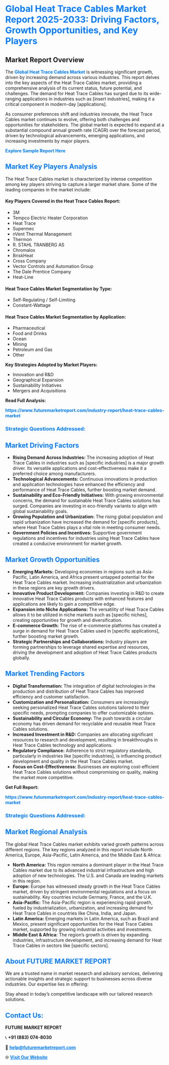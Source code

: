 <h1 style="color: #007BFF;">Global Heat Trace Cables Market Report 2025-2033: Driving Factors, Growth Opportunities, and Key Players</h1>

<section id="overview">
<h2>Market Report Overview</h2>
<p>The <a href="https://www.futuremarketreport.com/industry-report/heat-trace-cables-market" style="color: #007BFF; text-decoration: none;"><strong>Global Heat Trace Cables Market</strong></a> is witnessing significant growth, driven by increasing demand across various industries. This report delves into the key aspects of the Heat Trace Cables market, providing a comprehensive analysis of its current status, future potential, and challenges. The demand for Heat Trace Cables has surged due to its wide-ranging applications in industries such as [insert industries], making it a critical component in modern-day [applications].</p>
<p>As consumer preferences shift and industries innovate, the Heat Trace Cables market continues to evolve, offering both challenges and opportunities for stakeholders. The global market is expected to expand at a substantial compound annual growth rate (CAGR) over the forecast period, driven by technological advancements, emerging applications, and increasing investments by major players.</p>
</section>

<section id="overview">
<p><a href="https://www.futuremarketreport.com/request-sample/reportId=114300" style="color: #007BFF; text-decoration: none;"><strong>Explore Sample Report Here</strong></a></p>
</section>

<section id="key-players">
<h2 style="color: #007BFF;">Market Key Players Analysis</h2>
<p>The Heat Trace Cables market is characterized by intense competition among key players striving to capture a larger market share. Some of the leading companies in the market include:</p>
<h4>Key Players Covered in the Heat Trace Cables Report:</h4>
<ul><li>3M</li><li>Tempco Electric Heater Corporation</li><li>Heat Trace</li><li>Supermec</li><li>nVent Thermal Management</li><li>Thermon</li><li>R. STAHL TRANBERG AS</li><li>Chromalox</li><li>BriskHeat</li><li>Cross Company</li><li>Vector Controls and Automation Group</li><li>The Dale Prentice Company</li><li>Heat-Line</li></ul>
<h4>Heat Trace Cables Market Segmentation by Type:</h4>
<ul><li>Self-Regulating / Self-Limiting</li><li>Constant-Wattage</li></ul>

<h4>Heat Trace Cables Market Segmentation by Application:</h4>
<ul><li>Pharmaceutical</li><li>Food and Drinks</li><li>Ocean</li><li>Mining</li><li>Petroleum and Gas</li><li>Other</li></ul>
<p><strong>Key Strategies Adopted by Market Players:</strong></p>
<ul>
<li>Innovation and R&D</li>
<li>Geographical Expansion</li>
<li>Sustainability Initiatives</li>
<li>Mergers and Acquisitions</li>
</ul>
</section>

<section>
<p><strong>Read Full Analysis: </strong></p><a href="https://www.futuremarketreport.com/industry-report/heat-trace-cables-market" style="color: #007BFF; text-decoration: none;"><strong>https://www.futuremarketreport.com/industry-report/heat-trace-cables-market</strong></a>
<h3 style="color: #007BFF;">Strategic Questions Addressed:</h3>
</section>

<section id="driving-factors">
<h2 style="color: #007BFF;">Market Driving Factors</h2>
<ul>
<li><strong>Rising Demand Across Industries:</strong> The increasing adoption of Heat Trace Cables in industries such as [specific industries] is a major growth driver. Its versatile applications and cost-effectiveness make it a preferred choice among manufacturers.</li>
<li><strong>Technological Advancements:</strong> Continuous innovations in production and application technologies have enhanced the efficiency and performance of Heat Trace Cables, further boosting market demand.</li>
<li><strong>Sustainability and Eco-Friendly Initiatives:</strong> With growing environmental concerns, the demand for sustainable Heat Trace Cables solutions has surged. Companies are investing in eco-friendly variants to align with global sustainability goals.</li>
<li><strong>Growing Population and Urbanization:</strong> The rising global population and rapid urbanization have increased the demand for [specific products], where Heat Trace Cables plays a vital role in meeting consumer needs.</li>
<li><strong>Government Policies and Incentives:</strong> Supportive government regulations and incentives for industries using Heat Trace Cables have created a conducive environment for market growth.</li>
</ul>
</section>

<section id="growth-opportunities">
<h2 style="color: #007BFF;">Market Growth Opportunities</h2>
<ul>
<li><strong>Emerging Markets:</strong> Developing economies in regions such as Asia-Pacific, Latin America, and Africa present untapped potential for the Heat Trace Cables market. Increasing industrialization and urbanization in these regions are key growth drivers.</li>
<li><strong>Innovative Product Development:</strong> Companies investing in R&D to create innovative Heat Trace Cables products with enhanced features and applications are likely to gain a competitive edge.</li>
<li><strong>Expansion into Niche Applications:</strong> The versatility of Heat Trace Cables allows it to be utilized in niche markets such as [specific niches], creating opportunities for growth and diversification.</li>
<li><strong>E-commerce Growth:</strong> The rise of e-commerce platforms has created a surge in demand for Heat Trace Cables used in [specific applications], further boosting market growth.</li>
<li><strong>Strategic Partnerships and Collaborations:</strong> Industry players are forming partnerships to leverage shared expertise and resources, driving the development and adoption of Heat Trace Cables products globally.</li>
</ul>
</section>

<section id="trending-factors">
<h2 style="color: #007BFF;">Market Trending Factors</h2>
<ul>
<li><strong>Digital Transformation:</strong> The integration of digital technologies in the production and distribution of Heat Trace Cables has improved efficiency and customer satisfaction.</li>
<li><strong>Customization and Personalization:</strong> Consumers are increasingly seeking personalized Heat Trace Cables solutions tailored to their specific needs, prompting companies to offer customizable options.</li>
<li><strong>Sustainability and Circular Economy:</strong> The push towards a circular economy has driven demand for recyclable and reusable Heat Trace Cables solutions.</li>
<li><strong>Increased Investment in R&D:</strong> Companies are allocating significant resources to research and development, resulting in breakthroughs in Heat Trace Cables technology and applications.</li>
<li><strong>Regulatory Compliance:</strong> Adherence to strict regulatory standards, particularly in industries like [specific industries], is influencing product development and quality in the Heat Trace Cables market.</li>
<li><strong>Focus on Cost-Effectiveness:</strong> Businesses are exploring cost-efficient Heat Trace Cables solutions without compromising on quality, making the market more competitive.</li>
</ul>
</section>

<section>
<p><strong>Get Full Report: </strong></p><a href="https://www.futuremarketreport.com/industry-report/heat-trace-cables-market" style="color: #007BFF; text-decoration: none;"><strong>https://www.futuremarketreport.com/industry-report/heat-trace-cables-market</strong></a>
<h3 style="color: #007BFF;">Strategic Questions Addressed:</h3>
</section>


<section id="regional-analysis">
<h2 style="color: #007BFF;">Market Regional Analysis</h2>
<p>The global Heat Trace Cables market exhibits varied growth patterns across different regions. The key regions analyzed in this report include North America, Europe, Asia-Pacific, Latin America, and the Middle East & Africa:</p>
<ul>
<li><strong>North America:</strong> This region remains a dominant player in the Heat Trace Cables market due to its advanced industrial infrastructure and high adoption of new technologies. The U.S. and Canada are leading markets in this region.</li>
<li><strong>Europe:</strong> Europe has witnessed steady growth in the Heat Trace Cables market, driven by stringent environmental regulations and a focus on sustainability. Key countries include Germany, France, and the U.K.</li>
<li><strong>Asia-Pacific:</strong> The Asia-Pacific region is experiencing rapid growth, fueled by industrialization, urbanization, and increasing demand for Heat Trace Cables in countries like China, India, and Japan.</li>
<li><strong>Latin America:</strong> Emerging markets in Latin America, such as Brazil and Mexico, present significant opportunities for the Heat Trace Cables market, supported by growing industrial activities and investments.</li>
<li><strong>Middle East & Africa:</strong> The region’s growth is driven by expanding industries, infrastructure development, and increasing demand for Heat Trace Cables in sectors like [specific sectors].</li>
</ul>
</section>

<footer>
<h2 style="color: #007BFF;">About FUTURE MARKET REPORT</h2>
<p>We are a trusted name in market research and advisory services, delivering actionable insights and strategic support to businesses across diverse industries. Our expertise lies in offering:</p>

<p>Stay ahead in today’s competitive landscape with our tailored research solutions.</p>

<h2 style="color: #007BFF;">Contact Us:</h2>
<p><strong>FUTURE MARKET REPORT</strong></p>
<p>📞 <strong>+91 (883) 074-8030</strong></p>
<p>📧 <strong><a href="mailto:help@futuremarketreport.com" style="color: #007BFF;">help@futuremarketreport.com</a></strong></p>
<p>🌐 <strong><a href="https://www.futuremarketreport.com/" style="color: #007BFF;">Visit Our Website</a></strong></p>
</footer>